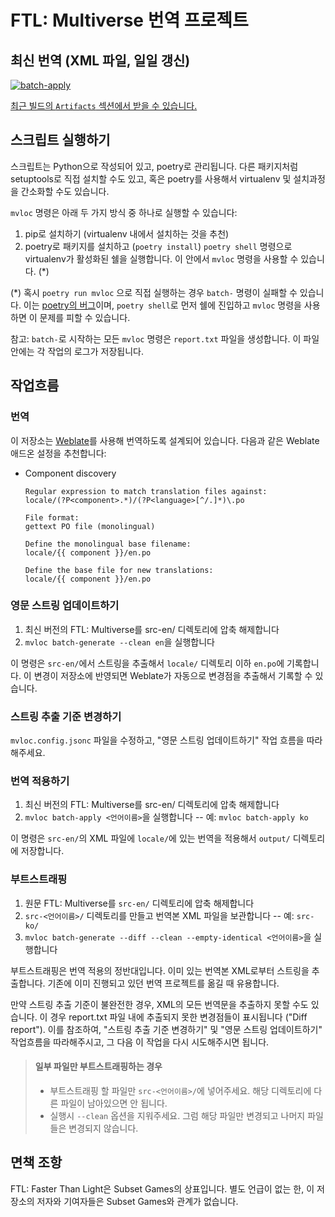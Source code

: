 # FTL: Multiverse 번역 프로젝트

## 최신 번역 (XML 파일, 일일 갱신)

[![batch-apply](https://github.com/ftl-mv-translation/ftl-mv-translation/actions/workflows/batch-apply.yml/badge.svg)](https://github.com/ftl-mv-translation/ftl-mv-translation/actions/workflows/batch-apply.yml)

[최근 빌드의 `Artifacts` 섹션에서 받을 수 있습니다.](https://github.com/ftl-mv-translation/ftl-mv-translation/actions/workflows/batch-apply.yml)

## 스크립트 실행하기

스크립트는 Python으로 작성되어 있고, poetry로 관리됩니다. 다른 패키지처럼 setuptools로 직접 설치할 수도 있고, 혹은 poetry를 사용해서 virtualenv 및 설치과정을 간소화할 수도 있습니다.

`mvloc` 명령은 아래 두 가지 방식 중 하나로 실행할 수 있습니다:

1. pip로 설치하기 (virtualenv 내에서 설치하는 것을 추천)
2. poetry로 패키지를 설치하고 (`poetry install`) `poetry shell` 명령으로 virtualenv가 활성화된 쉘을 실행합니다. 이 안에서 `mvloc` 명령을 사용할 수 있습니다. (*)

(*) 혹시 `poetry run mvloc` 으로 직접 실행하는 경우 `batch-` 명령이 실패할 수 있습니다. 이는 [poetry의 버그](https://github.com/python-poetry/poetry/issues/965)이며, `poetry shell`로 먼저 쉘에 진입하고 `mvloc` 명령을 사용하면 이 문제를 피할 수 있습니다.

참고: `batch-`로 시작하는 모든 `mvloc` 명령은 `report.txt` 파일을 생성합니다. 이 파일 안에는 각 작업의 로그가 저장됩니다.

## 작업흐름

### 번역

이 저장소는 [Weblate](https://weblate.org/)를 사용해 번역하도록 설계되어 있습니다. 다음과 같은 Weblate 애드온 설정을 추천합니다:

* Component discovery
   ```
   Regular expression to match translation files against:
   locale/(?P<component>.*)/(?P<language>[^/.]*)\.po
   
   File format:
   gettext PO file (monolingual)
   
   Define the monolingual base filename:
   locale/{{ component }}/en.po
   
   Define the base file for new translations:
   locale/{{ component }}/en.po
   ```

### 영문 스트링 업데이트하기

1. 최신 버전의 FTL: Multiverse를 src-en/ 디렉토리에 압축 해제합니다
2. `mvloc batch-generate --clean en`을 실행합니다

이 명령은 `src-en/`에서 스트링을 추출해서 `locale/` 디렉토리 이하 `en.po`에 기록합니다.
이 변경이 저장소에 반영되면 Weblate가 자동으로 변경점을 추출해서 기록할 수 있습니다.

### 스트링 추출 기준 변경하기

`mvloc.config.jsonc` 파일을 수정하고, "영문 스트링 업데이트하기" 작업 흐름을 따라해주세요.

### 번역 적용하기

1. 최신 버전의 FTL: Multiverse를 src-en/ 디렉토리에 압축 해제합니다
2. `mvloc batch-apply <언어이름>`을 실행합니다 -- 예: `mvloc batch-apply ko`

이 명령은 `src-en/`의 XML 파일에 `locale/`에 있는 번역을 적용해서 `output/` 디렉토리에 저장합니다.

### 부트스트래핑

1. 원문 FTL: Multiverse를 `src-en/` 디렉토리에 압축 해제합니다
2. `src-<언어이름>/` 디렉토리를 만들고 번역본 XML 파일을 보관합니다 -- 예: `src-ko/`
3. `mvloc batch-generate --diff --clean --empty-identical <언어이름>`을 실행합니다

부트스트래핑은 번역 적용의 정반대입니다. 이미 있는 번역본 XML로부터 스트링을 추출합니다.
기존에 이미 진행되고 있던 번역 프로젝트를 옮길 때 유용합니다.

만약 스트링 추출 기준이 불완전한 경우, XML의 모든 번역문을 추출하지 못할 수도 있습니다. 이 경우 report.txt 파일 내에
추출되지 못한 변경점들이 표시됩니다 ("Diff report"). 이를 참조하여, "스트링 추출 기준 변경하기" 및
"영문 스트링 업데이트하기" 작업흐름을 따라해주시고, 그 다음 이 작업을 다시 시도해주시면 됩니다.

> #### 일부 파일만 부트스트래핑하는 경우
>
> * 부트스트래핑 할 파일만 `src-<언어이름>/`에 넣어주세요.  해당 디렉토리에 다른 파일이 남아있으면 안 됩니다.
> * 실행시 `--clean` 옵션을 지워주세요. 그럼 해당 파일만 변경되고 나머지 파일들은 변경되지 않습니다.

## 면책 조항

FTL: Faster Than Light은 Subset Games의 상표입니다. 별도 언급이 없는 한, 이 저장소의 저자와 기여자들은
Subset Games와 관계가 없습니다.
